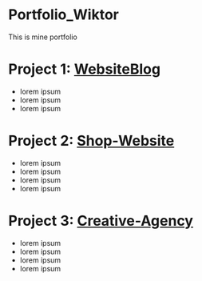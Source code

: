 # Portfolio_Wiktor
This is mine portfolio


# Project 1:  [WebsiteBlog](https://github.com/Wiktor-prog/WebsiteBlog) 

* lorem ipsum
* lorem ipsum
* lorem ipsum


# Project 2: [Shop-Website](https://github.com/Wiktor-prog/Shop-Website)

* lorem ipsum
* lorem ipsum
* lorem ipsum
* lorem ipsum


# Project 3: [Creative-Agency](https://github.com/Wiktor-prog/Creative-Agency)

* lorem ipsum
* lorem ipsum
* lorem ipsum
* lorem ipsum



